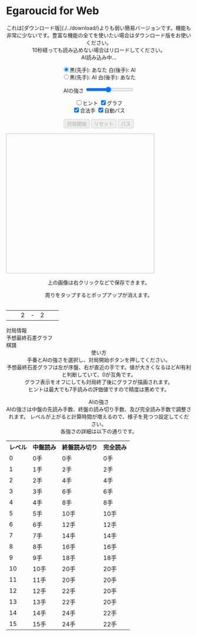 # Egaroucid for Web

<div align="center">
    <span>これは[ダウンロード版](./../download/)よりも弱い簡易バージョンです。機能も非常に少ないです。豊富な機能の全てを使いたい場合はダウンロード版をお使いください。<br>
    10秒経っても読み込めない場合はリロードしてください。<br></span>
    <span id="ai_info">AI読み込み中…</span>
</div>
<p align="center">
    <input type="radio" class="radio_size" name="ai_player" value="1" id="white" checked><label for="white" class="setting">黒(先手): あなた 白(後手): AI</label>
    <br>
    <input type="radio" class="radio_size" name="ai_player" value="0" id="black"><label for="black" class="setting">黒(先手): AI 白(後手): あなた</label>
</p>
<p align="center">
    <label>
        <span class="setting">AIの強さ</span>
        <input type="range" id="ai_level" min="0" max="15" step="1" value="7">
    </label>
    <span class="setting" id="ai_level_label"></span>
</p>
<p align="center">
    <label><input type="checkbox" id="show_value" unchecked><span class="setting">ヒント</span></label>
    <label><input type="checkbox" id="show_graph" checked><span class="setting">グラフ</span></label>
    <br>
    <label><input type="checkbox" id="show_legal" checked><span class="setting">合法手</label>
    <label><input type="checkbox" id="auto_pass" checked><span class="setting">自動パス</label>
</p>
<div align="center">
    <div class="buttons">
        <input type="submit" class="setting" value="対局開始" onclick="start()" id="start" disabled>
        <input type="submit" class="setting" value="リセット" onclick="reset()" id="reset" disabled>
        <input type="submit" class="setting" value="パス" onclick="pass()" id="pass" disabled>
    </div>
</div>
<div class="popup" id="js-popup">
    <div class="popup-inner">
        <p align="center" class="sub_title" id="result_text"></p>
        <img class="image" id="game_result" width="80%" height="auto" style="aspect-ratio: 1.06;">
        <p align="center" class="hidden" id="tweet_result"></p>
        <p align="center" class="text">上の画像は右クリックなどで保存できます。</p>
        <p align="center" class="text">周りをタップするとポップアップが消えます。</p>
    </div>
    <div class="black-background" id="js-black-bg"></div>
</div>
<div class="div_main">
    <table class="table_board" align="center" id="table_board"></table>
    <table class="status" id="status" align="center">
        <tr>
            <td class="status_cell"><span class="state_blank"></span></td>
            <td class="status_cell"><span class="black_stone"></span></td>
            <td class="status_char"><span class="state_blank">2</span></td>
            <td class="status_char"><span class="state_blank">-</span></td>
            <td class="status_char"><span class="state_blank">2</span></td>
            <td class="status_cell"><span class="white_stone"></span></td>
            <td class="status_cell"><span class="state_blank"></span></td>
        </tr>
    </table>
</div>
<div id="info" class="info">
    <div class="sub_title">対局情報</div>
    <div class="sub_sub_title">予想最終石差グラフ</div>
    <div class="chart" id="chart_container">
        <canvas id="graph"></canvas>
    </div>
    <div class="sub_sub_title">棋譜</div>
    <div class="record" id="record"></div>
</div>
<div align="center">
    <div class="sub_title">使い方</div>
    <div class="text">
        手番とAIの強さを選択し、対局開始ボタンを押してください。<br>
        予想最終石差グラフは左が序盤、右が直近の手です。値が大きくなるほどAI有利と判断していて、0が互角です。<br>
        グラフ表示をオフにしても対局終了後にグラフが描画されます。<br>
        ヒントは最大でも7手読みの評価値ですので精度は悪めです。<br>
    </div>
    <p></p>
    <div class="sub_title">AIの強さ</div>
    <div class="text">
        AIの強さは中盤の先読み手数、終盤の読み切り手数、及び完全読み手数で調整されます。
        レベルが上がると計算時間が増えるので、様子を見つつ設定してください。<br>
        各強さの詳細は以下の通りです。
    </div>
    <div class="table_wrapper">
        <table>
            <tr>
                <th class="text">レベル</th>
                <th class="text">中盤読み</th>
                <th class="text">終盤読み切り</th>
                <th class="text">完全読み</th>
            </tr>
            <tr>
                <td class="text">0</td>
                <td class="text">0手</td>
                <td class="text">0手</td>
                <td class="text">0手</td>
            </tr>
            <tr>
                <td class="text">1</td>
                <td class="text">1手</td>
                <td class="text">2手</td>
                <td class="text">2手</td>
            </tr>
            <tr>
                <td class="text">2</td>
                <td class="text">2手</td>
                <td class="text">4手</td>
                <td class="text">4手</td>
            </tr>
            <tr>
                <td class="text">3</td>
                <td class="text">3手</td>
                <td class="text">6手</td>
                <td class="text">6手</td>
            </tr>
            <tr>
                <td class="text">4</td>
                <td class="text">4手</td>
                <td class="text">8手</td>
                <td class="text">8手</td>
            </tr>
            <tr>
                <td class="text">5</td>
                <td class="text">5手</td>
                <td class="text">10手</td>
                <td class="text">10手</td>
            </tr>
            <tr>
                <td class="text">6</td>
                <td class="text">6手</td>
                <td class="text">12手</td>
                <td class="text">12手</td>
            </tr>
            <tr>
                <td class="text">7</td>
                <td class="text">7手</td>
                <td class="text">14手</td>
                <td class="text">14手</td>
            </tr>
            <tr>
                <td class="text">8</td>
                <td class="text">8手</td>
                <td class="text">16手</td>
                <td class="text">16手</td>
            </tr>
            <tr>
                <td class="text">9</td>
                <td class="text">9手</td>
                <td class="text">18手</td>
                <td class="text">18手</td>
            </tr>
            <tr>
                <td class="text">10</td>
                <td class="text">10手</td>
                <td class="text">20手</td>
                <td class="text">20手</td>
            </tr>
            <tr>
                <td class="text">11</td>
                <td class="text">11手</td>
                <td class="text">20手</td>
                <td class="text">20手</td>
            </tr>
            <tr>
                <td class="text">12</td>
                <td class="text">12手</td>
                <td class="text">22手</td>
                <td class="text">20手</td>
            </tr>
            <tr>
                <td class="text">13</td>
                <td class="text">13手</td>
                <td class="text">22手</td>
                <td class="text">20手</td>
            </tr>
            <tr>
                <td class="text">14</td>
                <td class="text">14手</td>
                <td class="text">24手</td>
                <td class="text">22手</td>
            </tr>
            <tr>
                <td class="text">15</td>
                <td class="text">15手</td>
                <td class="text">24手</td>
                <td class="text">22手</td>
            </tr>
        </table>
    </div>
</div>
<script src="https://cdnjs.cloudflare.com/ajax/libs/Chart.js/2.7.2/Chart.bundle.js"></script>
<script src="https://cdnjs.cloudflare.com/ajax/libs/html2canvas/0.4.1/html2canvas.js"></script>
<script src="script.js"></script>

